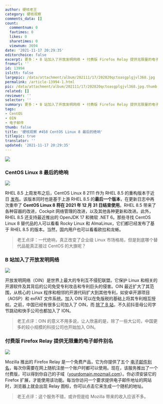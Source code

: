 ```yaml
---
author: 硬核老王
category: 硬核观察
comments_data: []
count:
  commentnum: 0
  favtimes: 0
  likes: 0
  sharetimes: 0
  viewnum: 3694
date: '2021-11-17 20:29:35'
editorchoice: false
excerpt: 更多：• B 站加入了开放发明网络 • 付费版 Firefox Relay 提供无限量的电子邮件别名
fromurl: ''
id: 13994
islctt: false
largepic: /data/attachment/album/202111/17/202820qctoasgplgjvl368.jpg
permalink: /article-13994-1.html
pic: /data/attachment/album/202111/17/202820qctoasgplgjvl368.jpg.thumb.jpg
related: []
reviewer: ''
selector: ''
summary: 更多：• B 站加入了开放发明网络 • 付费版 Firefox Relay 提供无限量的电子邮件别名
tags:
- CentOS
- OIN
- 电子邮件
thumb: false
title: '硬核观察 #458 CentOS Linux 8 最后的绝响'
titlepic: true
translator: ''
updated: '2021-11-17 20:29:35'
---
```


![](/data/attachment/album/202111/17/202820qctoasgplgjvl368.jpg)


### CentOS Linux 8 最后的绝响


![](/data/attachment/album/202111/17/202844e3ztoz3e9xlz93x9.jpg)


RHEL 8.5 上周发布之后，CentOS Linux 8 2111 作为 RHEL 8.5 的重构版本于近日 [发布](https://blog.centos.org/2021/11/announcing-the-latest-release-of-centos-linux-8-2111/)。该版本同时也是基于上游 RHEL 8.5 的**最后一个版本**，在更新日志中再次重申了 **CentOS Linux 8 将在 2021 年 12 月 31 日结束使用**。RHEL 8.5 带来了各种容器的改进，Cockpit 网络管理的改进，以及其他各种更新和改进。此外，RHEL 8.5 还支持最近推出的 OpenJDK 17 和微软 .NET 6。那些寻找 CentOS Linux 8 替代品的人可以看看 Rocky Linux 和 AlmaLinux，它们都已经发布了基于 RHEL 8.5 的版本。当然，国内用户也可以看看欧拉和龙蜥。



> 
> 老王点评：一代绝响，真正改变了企业级 Linux 市场格局，但是到底哪个替代品能真正接过 CentOS 的大旗呢？
> 
> 
> 


### B 站加入了开放发明网络


![](/data/attachment/album/202111/17/202904znxput1ua3p8u6us.jpg)


开放发明网络（OIN）是世界上最大的专利互不侵犯联盟。它保护 Linux 和相关的开源软件及其背后的公司免受专利攻击和专利巨头的侵害。OIN 最近扩大了其范围，从核心的 Linux 程序和相邻的开源代码扩大到其他专利，如安卓开源项目（AOSP）和 exFAT 文件系统。加入 OIN 可以在免版税的基础上将其专利相互授权。之前，中国已经有很多公司加入了 OIN，而 [除了 B 站](https://www.zdnet.com/article/bilibili-chinas-youtube-joins-the-open-invention-network/)，不久前抖音母公司字节跳动和快手公司也都加入了 ION。



> 
> 老王点评：OIN 的意义不用多说，让人欣喜的是，除了一些大公司，中国更多的较小规模的科技公司也开始加入 OIN。
> 
> 
> 


### 付费版 Firefox Relay 提供无限量的电子邮件别名


![](/data/attachment/album/202111/17/202923fqfi12i0047c200h.jpg)


Mozilla 推出的 Firefox Relay 是一个免费产品，它为你提供了五个 [电子邮件别名](https://www.engadget.com/firefox-relay-premium-service-140023689.html)，每次你需要在网上随机注册一个账户时都可以使用。现在，该服务推出了一个付费版，可以得到你自己的子域（[yourdomain.mozmail.com](http://yourdomain.mozmail.com/)）。你必须安装它的 Firefox 扩展，才能使用该功能。每当你访问一个要求提供电子邮件地址的网站时，浏览器上就会出现 Relay 图标，你可以点击它来生成一个随机的地址。



> 
> 老王点评：这个服务不错，或许但是给 Mozilla 带来的收入应该不多。
> 
> 
>